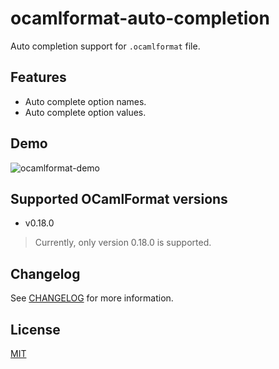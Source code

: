 # ocamlformat-auto-completion

Auto completion support for `.ocamlformat` file.

## Features

- Auto complete option names.
- Auto complete option values.
## Demo

![ocamlformat-demo](https://user-images.githubusercontent.com/46079709/124963946-666d0a80-e05b-11eb-9747-75002e458818.gif)


## Supported OCamlFormat versions

- v0.18.0

> Currently, only version 0.18.0 is supported.

## Changelog

See [CHANGELOG](CHANGELOG.md) for more information.
## License

[MIT](LICENSE)
